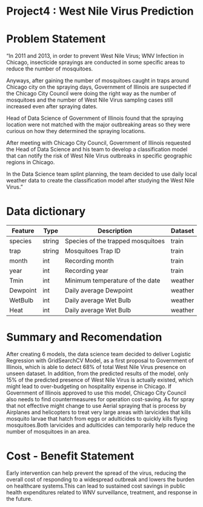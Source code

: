 # Project4 : West Nile Virus Prediction

# Problem Statement

“In 2011 and 2013, in order to prevent West Nile Virus; WNV Infection in Chicago, insecticide sprayings are conducted in some specific areas to reduce the number of mosquitoes. 

Anyways, after gaining the number of mosquitoes caught in traps around Chicago city  on the spraying days, Government of Illinois are suspected if the Chicago City Council  were doing the right way as the number of mosquitoes and the number of West Nile Virus sampling cases  still increased even after spraying dates.

Head of Data Science of Government of Illinois found that the spraying location were not matched with the major outbreaking areas so they were  curious on how they determined the spraying locations. 

After meeting with Chicago City Council, Government of Illinois requested the Head of Data Science and his team to develop a classification model that can notify the risk of West Nile Virus outbreaks in specific geographic regions in Chicago.

In the Data Science team splint planning, the team decided to use daily local weather data to create the classification model after studying the West Nile Virus.”


# Data dictionary

|Feature|Type|Description|Dataset|
|---|---|---|---|
species|string|Species of the trapped mosquitoes|train|
trap|string|Mosquitoes Trap ID|train|
month|int|Recording month|train|
year|int|Recording year|train|
Tmin|int|Minimum temperature of the date|weather|
Dewpoint|int|Daily average Dewpoint|weather|
WetBulb|int|Daily average Wet Bulb|weather|
Heat|int|Daily average Wet Bulb|weather|


# Summary and Recomendation

After creating 6 models, the data science team decided to deliver Logistic Regression with GridSearchCV Model, as a first proposal to Government of Illinois, which is able to detect 68% of  total West Nile Virus presence on unseen dataset. In addition,  from the predicted results of the model,  only 15% of the predicted presence of West Nile Virus is actually existed, which might lead to over-budgeting on hospitality expense in Chicago. If Government of Illinois approved to use this model, Chicago City Council also needs to find countermeasures for operation cost-saving.
As for spray that not effective might change to use Aerial spraying that is process by Airplanes and helicopters to treat very large areas with larvicides that kills mosquito larvae that hatch from eggs or adulticides to quickly kills flying mosquitoes.Both larvicides and adulticides can temporarily help reduce the number of mosquitoes in an area.


# Cost - Benefit Statement
Early intervention can help prevent the spread of the virus, reducing the overall cost of responding to a widespread outbreak and lowers the burden on healthcare systems.This can lead to sustained cost savings in public health expenditures related to WNV surveillance, treatment, and response in the future.
